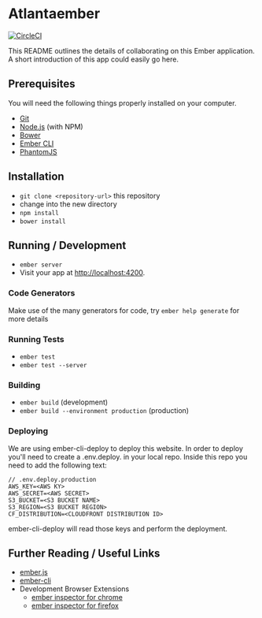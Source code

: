 # Atlantaember

[![CircleCI](https://circleci.com/gh/atlanta-ember-org/atlanta-ember.svg?style=svg)](https://circleci.com/gh/atlanta-ember-org/atlanta-ember)

This README outlines the details of collaborating on this Ember application.
A short introduction of this app could easily go here.

## Prerequisites

You will need the following things properly installed on your computer.

* [Git](http://git-scm.com/)
* [Node.js](http://nodejs.org/) (with NPM)
* [Bower](http://bower.io/)
* [Ember CLI](http://www.ember-cli.com/)
* [PhantomJS](http://phantomjs.org/)

## Installation

* `git clone <repository-url>` this repository
* change into the new directory
* `npm install`
* `bower install`

## Running / Development

* `ember server`
* Visit your app at [http://localhost:4200](http://localhost:4200).

### Code Generators

Make use of the many generators for code, try `ember help generate` for more details

### Running Tests

* `ember test`
* `ember test --server`

### Building

* `ember build` (development)
* `ember build --environment production` (production)

### Deploying

We are using ember-cli-deploy to deploy this website. In order to deploy you'll need to create a .env.deploy.<environment> in your local repo. Inside this repo you need to add the following text:

```
// .env.deploy.production
AWS_KEY=<AWS KY>
AWS_SECRET=<AWS SECRET>
S3_BUCKET=<S3 BUCKET NAME>
S3_REGION=<S3 BUCKET REGION>
CF_DISTRIBUTION=<CLOUDFRONT DISTRIBUTION ID>
```

ember-cli-deploy will read those keys and perform the deployment.

## Further Reading / Useful Links

* [ember.js](http://emberjs.com/)
* [ember-cli](http://www.ember-cli.com/)
* Development Browser Extensions
  * [ember inspector for chrome](https://chrome.google.com/webstore/detail/ember-inspector/bmdblncegkenkacieihfhpjfppoconhi)
  * [ember inspector for firefox](https://addons.mozilla.org/en-US/firefox/addon/ember-inspector/)
